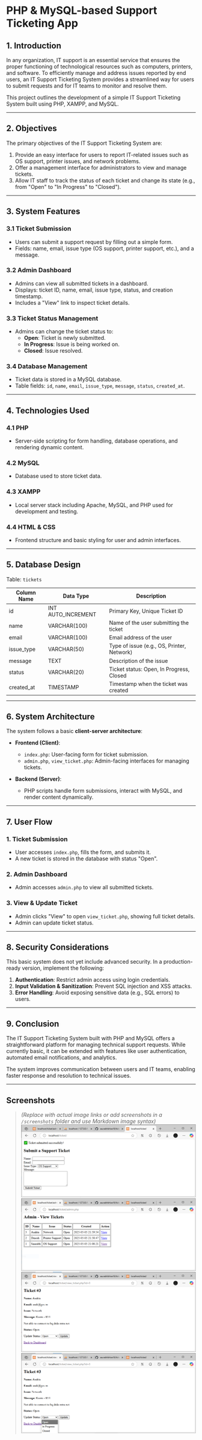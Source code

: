 # PHP & MySQL-based Support Ticketing App

## 1. Introduction

In any organization, IT support is an essential service that ensures the proper functioning of technological resources such as computers, printers, and software. To efficiently manage and address issues reported by end users, an IT Support Ticketing System provides a streamlined way for users to submit requests and for IT teams to monitor and resolve them.

This project outlines the development of a simple IT Support Ticketing System built using PHP, XAMPP, and MySQL.

---

## 2. Objectives

The primary objectives of the IT Support Ticketing System are:

1. Provide an easy interface for users to report IT-related issues such as OS support, printer issues, and network problems.  
2. Offer a management interface for administrators to view and manage tickets.  
3. Allow IT staff to track the status of each ticket and change its state (e.g., from "Open" to "In Progress" to "Closed").

---

## 3. System Features

### 3.1 Ticket Submission
- Users can submit a support request by filling out a simple form.
- Fields: name, email, issue type (OS support, printer support, etc.), and a message.

### 3.2 Admin Dashboard
- Admins can view all submitted tickets in a dashboard.
- Displays: ticket ID, name, email, issue type, status, and creation timestamp.
- Includes a "View" link to inspect ticket details.

### 3.3 Ticket Status Management
- Admins can change the ticket status to:
  - **Open**: Ticket is newly submitted.
  - **In Progress**: Issue is being worked on.
  - **Closed**: Issue resolved.

### 3.4 Database Management
- Ticket data is stored in a MySQL database.
- Table fields: `id`, `name`, `email`, `issue_type`, `message`, `status`, `created_at`.

---

## 4. Technologies Used

### 4.1 PHP
- Server-side scripting for form handling, database operations, and rendering dynamic content.

### 4.2 MySQL
- Database used to store ticket data.

### 4.3 XAMPP
- Local server stack including Apache, MySQL, and PHP used for development and testing.

### 4.4 HTML & CSS
- Frontend structure and basic styling for user and admin interfaces.

---

## 5. Database Design

Table: `tickets`

| Column Name | Data Type        | Description                              |
|-------------|------------------|------------------------------------------|
| id          | INT AUTO_INCREMENT | Primary Key, Unique Ticket ID           |
| name        | VARCHAR(100)     | Name of the user submitting the ticket   |
| email       | VARCHAR(100)     | Email address of the user                |
| issue_type  | VARCHAR(50)      | Type of issue (e.g., OS, Printer, Network) |
| message     | TEXT             | Description of the issue                 |
| status      | VARCHAR(20)      | Ticket status: Open, In Progress, Closed |
| created_at  | TIMESTAMP        | Timestamp when the ticket was created    |

---

## 6. System Architecture

The system follows a basic **client-server architecture**:

- **Frontend (Client)**:  
  - `index.php`: User-facing form for ticket submission.  
  - `admin.php`, `view_ticket.php`: Admin-facing interfaces for managing tickets.

- **Backend (Server)**:  
  - PHP scripts handle form submissions, interact with MySQL, and render content dynamically.

---

## 7. User Flow

### 1. Ticket Submission
- User accesses `index.php`, fills the form, and submits it.
- A new ticket is stored in the database with status "Open".

### 2. Admin Dashboard
- Admin accesses `admin.php` to view all submitted tickets.

### 3. View & Update Ticket
- Admin clicks "View" to open `view_ticket.php`, showing full ticket details.
- Admin can update ticket status.

---

## 8. Security Considerations

This basic system does not yet include advanced security. In a production-ready version, implement the following:

1. **Authentication**: Restrict admin access using login credentials.
2. **Input Validation & Sanitization**: Prevent SQL injection and XSS attacks.
3. **Error Handling**: Avoid exposing sensitive data (e.g., SQL errors) to users.

---

## 9. Conclusion

The IT Support Ticketing System built with PHP and MySQL offers a straightforward platform for managing technical support requests. While currently basic, it can be extended with features like user authentication, automated email notifications, and analytics.

The system improves communication between users and IT teams, enabling faster response and resolution to technical issues.

---

## Screenshots

> *(Replace with actual image links or add screenshots in a `/screenshots` folder and use Markdown image syntax)*
  ![FormFill](screenshots/Form.png)
![AdminPage](screenshots/admin.PNG)
![Detail](screenshots/dashboard.png)
![StatusUpdate](screenshots/statis.png)
